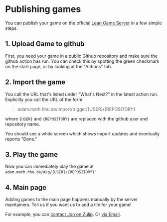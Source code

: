 # Publishing games

You can publish your game on the official [Lean Game Server](https://adam.math.hhu.de) in a few simple
steps.

## 1. Upload Game to github

First, you need your game in a public Github repository and make sure the github action has run.
You can check this by spotting the green checkmark on the start page, or by looking at the "Actions"
tab.

## 2. Import the game

You call the URL that's listed under "What's Next?" in the latest action run. Explicitly you call
the URL of the form

> adam.math.hhu.de/import/trigger/{USER}/{REPOSITORY}

where `{USER}` and `{REPOSITORY}` are replaced with the github user and repository name.

You should see a white screen which shows import updates and eventually reports "Done."

## 3. Play the game

Now you can immediately play the game at `adam.math.hhu.de/#/g/{USER}/{REPOSITORY}`!

## 4. Main page

Adding games to the main page happens manually by the server maintainers. Tell us if you want us
to add a tile for your game!

For example, you can [contact Jon on Zulip](https://leanprover.zulipchat.com/#narrow/dm/385895-Jon-Eugster). Or [via Email](https://www.math.hhu.de/en/lehrstuehle-/-personen-/-ansprechpartner/innen/lehrstuehle-des-mathematischen-instituts/lehrstuhl-fuer-algebraische-geometrie/team/jon-eugster).
